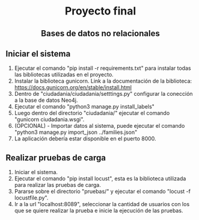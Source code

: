 <h1 align=center>Proyecto final</h1>
<h2 align=center>Bases de datos no relacionales</h2>

## Iniciar el sistema

1) Ejecutar el comando "pip install -r requirements.txt" para instalar todas las bibliotecas utilizadas en el proyecto.
2) Instalar la biblioteca gunicorn. Link a la documentación de la biblioteca: https://docs.gunicorn.org/en/stable/install.html
3) Dentro de "ciudadania/ciudadania/setttings.py" configurar la conección a la base de datos Neo4j.
4) Ejecutar el comando "python3 manage.py install_labels" 
5) Luego dentro del directorio "ciudadania/" ejecutar el comando "gunicorn ciudadania.wsgi".
6) (OPCIONAL) - Importar datos al sistema, puede ejecutar el comando "python3 manage.py import_json ../families.json"
7) La aplicación debería estar disponible en el puerto 8000.

## Realizar pruebas de carga

1) Iniciar el sistema.
2) Ejecutar el comando "pip install locust", esta es la biblioteca utilizada para realizar las pruebas de carga.
3) Pararse sobre el directorio "pruebas/" y ejecutar el comando "locust -f locustfile.py".
4) Ir a la url "localhost:8089", seleccionar la cantidad de usuarios con los que se quiere realizar la prueba e inicie la ejecución de las pruebas.




